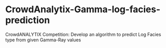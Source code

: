 # CrowdAnalytix-Gamma-log-facies-prediction
CrowdANALYTIX Competition: Develop an algorithm to predict Log Facies type from given Gamma-Ray values
